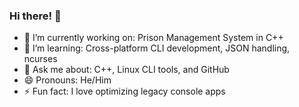 <!--
## Hi there 👋

**xen-0-nex/xen-0-nex** is a ✨ _special_ ✨ repository because its `README.md` (this file) appears on your GitHub profile.

Here are some ideas to get you started:

- 🔭 I’m currently working on ...
- 🌱 I’m currently learning ...
- 👯 I’m looking to collaborate on ...
- 🤔 I’m looking for help with ...
- 💬 Ask me about ...
- 📫 How to reach me: ...
- 😄 Pronouns: ...
- ⚡ Fun fact: ...
-->

### Hi there! 👋
- 🔭 I’m currently working on: Prison Management System in C++
- 🌱 I’m learning: Cross-platform CLI development, JSON handling, ncurses
- 💬 Ask me about: C++, Linux CLI tools, and GitHub
- 😄 Pronouns: He/Him
- ⚡ Fun fact: I love optimizing legacy console apps
